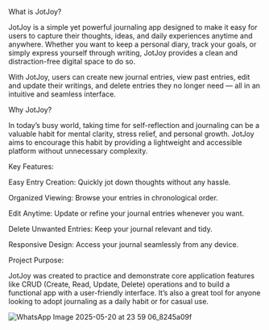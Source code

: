 What is JotJoy?

JotJoy is a simple yet powerful journaling app designed to make it easy for users to capture their thoughts, ideas, and daily experiences anytime and anywhere. Whether you want to keep a personal diary, track your goals, or simply express yourself through writing, JotJoy provides a clean and distraction-free digital space to do so.

With JotJoy, users can create new journal entries, view past entries, edit and update their writings, and delete entries they no longer need — all in an intuitive and seamless interface.

Why JotJoy?

In today’s busy world, taking time for self-reflection and journaling can be a valuable habit for mental clarity, stress relief, and personal growth. JotJoy aims to encourage this habit by providing a lightweight and accessible platform without unnecessary complexity.

Key Features:

Easy Entry Creation: Quickly jot down thoughts without any hassle.

Organized Viewing: Browse your entries in chronological order.

Edit Anytime: Update or refine your journal entries whenever you want.

Delete Unwanted Entries: Keep your journal relevant and tidy.

Responsive Design: Access your journal seamlessly from any device.

Project Purpose:

JotJoy was created to practice and demonstrate core application features like CRUD (Create, Read, Update, Delete) operations and to build a functional app with a user-friendly interface. It’s also a great tool for anyone looking to adopt journaling as a daily habit or for casual use.

![WhatsApp Image 2025-05-20 at 23 59 06_8245a09f](https://github.com/user-attachments/assets/54a5dc3d-edcc-47a5-97ab-6133a28a721f)

